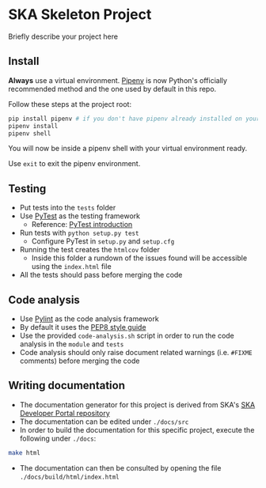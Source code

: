 SKA Skeleton Project
====================

Briefly describe your project here

Install 
-------

**Always** use a virtual environment. [Pipenv](https://pipenv.readthedocs.io/en/latest/) is now Python's officially
recommended method and the one used by default in this repo.

Follow these steps at the project root:

```bash
pip install pipenv # if you don't have pipenv already installed on your system
pipenv install
pipenv shell
```

You will now be inside a pipenv shell with your virtual environment ready.

Use `exit` to exit the pipenv environment.


Testing
-------

* Put tests into the `tests` folder
* Use [PyTest](https://pytest.org) as the testing framework
  - Reference: [PyTest introduction](http://pythontesting.net/framework/pytest/pytest-introduction/)
* Run tests with `python setup.py test`
  - Configure PyTest in `setup.py` and `setup.cfg`
* Running the test creates the `htmlcov` folder
    - Inside this folder a rundown of the issues found will be accessible using the `index.html` file
* All the tests should pass before merging the code 
 
 Code analysis
 -------------
 * Use [Pylint](https://www.pylint.org) as the code analysis framework
 * By default it uses the [PEP8 style guide](https://www.python.org/dev/peps/pep-0008/)
 * Use the provided `code-analysis.sh` script in order to run the code analysis in the `module` and `tests`
 * Code analysis should only raise document related warnings (i.e. `#FIXME` comments) before merging the code
 
Writing documentation
 --------------------
 * The documentation generator for this project is derived from SKA's [SKA Developer Portal repository](https://github.com/ska-telescope/developer.skatelescope.org)
 * The documentation can be edited under `./docs/src`
 * In order to build the documentation for this specific project, execute the following under `./docs`:
 ```bash
make html
```
* The documentation can then be consulted by opening the file `./docs/build/html/index.html`
